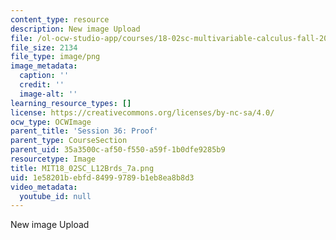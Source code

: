```yaml
---
content_type: resource
description: New image Upload
file: /ol-ocw-studio-app/courses/18-02sc-multivariable-calculus-fall-2010/1e58201bebfd84999789b1eb8ea8b8d3_MIT18_02SC_L12Brds_7a.png
file_size: 2134
file_type: image/png
image_metadata:
  caption: ''
  credit: ''
  image-alt: ''
learning_resource_types: []
license: https://creativecommons.org/licenses/by-nc-sa/4.0/
ocw_type: OCWImage
parent_title: 'Session 36: Proof'
parent_type: CourseSection
parent_uid: 35a3500c-af50-f550-a59f-1b0dfe9285b9
resourcetype: Image
title: MIT18_02SC_L12Brds_7a.png
uid: 1e58201b-ebfd-8499-9789-b1eb8ea8b8d3
video_metadata:
  youtube_id: null
---
```

New image Upload